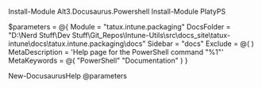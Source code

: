 Install-Module Alt3.Docusaurus.Powershell
Install-Module PlatyPS

$parameters = @{
    Module = "tatux.intune.packaging"
    DocsFolder = "D:\Nerd Stuff\Dev Stuff\Git_Repos\Intune-Utils\src\docs_site\tatux-intune\docs\tatux.intune.packaging\docs"
    Sidebar = "docs"
    Exclude = @( )
    MetaDescription = 'Help page for the PowerShell command "%1"'
    MetaKeywords = @(
        "PowerShell"
        "Documentation"
    )
}

New-DocusaurusHelp @parameters